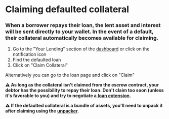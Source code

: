 # Claiming defaulted collateral

### When a borrower repays their loan, the lent asset and interest will be sent directly to your wallet. In the event of a default, their collateral automatically becomes available for claiming.

1. Go to the "Your Lending" section of the [dashboard](https://app.pwn.xyz/#/dashboard/) or click on the notification icon
2. Find the defaulted loan
3. Click on "Claim Collateral"

Alternatively you can go to the loan page and click on "Claim"

**⚠️ As long as the collateral isn't claimed from the escrow contract, your debtor has the possibility to repay their loan. Don't claim too soon (unless it's favorable to you) and try to negotiate a**[ **loan extension**](offering-a-loan-extension.md)**.**&#x20;

**⚠️ If the defaulted collateral is a bundle of assets, you'll need to unpack it after claiming using the** [**unpacker**](https://app.pwn.xyz/#/token-bundler/unpack-bundle/choose-bundle)**.**  &#x20;

